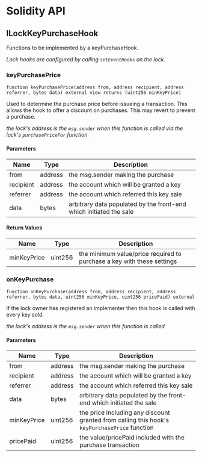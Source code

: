# Solidity API

## ILockKeyPurchaseHook

Functions to be implemented by a keyPurchaseHook.

_Lock hooks are configured by calling `setEventHooks` on the lock._

### keyPurchasePrice

```solidity
function keyPurchasePrice(address from, address recipient, address referrer, bytes data) external view returns (uint256 minKeyPrice)
```

Used to determine the purchase price before issueing a transaction.
This allows the hook to offer a discount on purchases.
This may revert to prevent a purchase.

_the lock's address is the `msg.sender` when this function is called via
the lock's `purchasePriceFor` function_

#### Parameters

| Name      | Type    | Description                                                        |
| --------- | ------- | ------------------------------------------------------------------ |
| from      | address | the msg.sender making the purchase                                 |
| recipient | address | the account which will be granted a key                            |
| referrer  | address | the account which referred this key sale                           |
| data      | bytes   | arbitrary data populated by the front-end which initiated the sale |

#### Return Values

| Name        | Type    | Description                                                            |
| ----------- | ------- | ---------------------------------------------------------------------- |
| minKeyPrice | uint256 | the minimum value/price required to purchase a key with these settings |

### onKeyPurchase

```solidity
function onKeyPurchase(address from, address recipient, address referrer, bytes data, uint256 minKeyPrice, uint256 pricePaid) external
```

If the lock owner has registered an implementer then this hook
is called with every key sold.

_the lock's address is the `msg.sender` when this function is called_

#### Parameters

| Name        | Type    | Description                                                                                   |
| ----------- | ------- | --------------------------------------------------------------------------------------------- |
| from        | address | the msg.sender making the purchase                                                            |
| recipient   | address | the account which will be granted a key                                                       |
| referrer    | address | the account which referred this key sale                                                      |
| data        | bytes   | arbitrary data populated by the front-end which initiated the sale                            |
| minKeyPrice | uint256 | the price including any discount granted from calling this hook's `keyPurchasePrice` function |
| pricePaid   | uint256 | the value/pricePaid included with the purchase transaction                                    |
